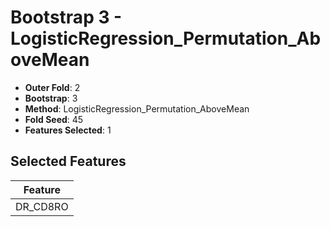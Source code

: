 # Bootstrap 3 - LogisticRegression_Permutation_AboveMean

- **Outer Fold**: 2
- **Bootstrap**: 3
- **Method**: LogisticRegression_Permutation_AboveMean
- **Fold Seed**: 45
- **Features Selected**: 1

## Selected Features

| Feature |
|---------|
| DR_CD8RO |
